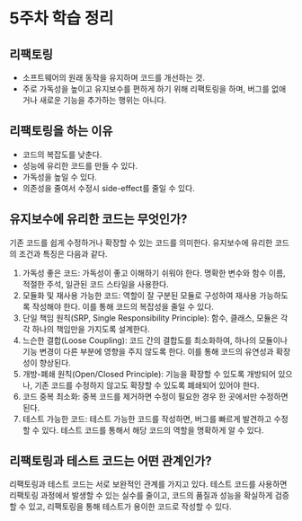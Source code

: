 # 5주차 학습 정리

## 리팩토링

- 소프트웨어의 원래 동작을 유지하며 코드를 개선하는 것.
- 주로 가독성을 높이고 유지보수를 편하게 하기 위해 리팩토링을 하며, 버그를 없애거나 새로운 기능을 추가하는 행위는 아니다.

## 리팩토링을 하는 이유

- 코드의 복잡도를 낮춘다.
- 성능에 유리한 코드를 만들 수 있다.
- 가독성을 높일 수 있다.
- 의존성을 줄여서 수정시 side-effect를 줄일 수 있다.

## 유지보수에 유리한 코드는 무엇인가?

기존 코드를 쉽게 수정하거나 확장할 수 있는 코드를 의미한다. 유지보수에 유리한 코드의 조건과 특징은 다음과 같다.

1. 가독성 좋은 코드: 가독성이 좋고 이해하기 쉬워야 한다. 명확한 변수와 함수 이름, 적절한 주석, 일관된 코드 스타일을 사용한다.
2. 모듈화 및 재사용 가능한 코드: 역할이 잘 구분된 모듈로 구성하여 재사용 가능하도록 작성해야 한다. 이를 통해 코드의 복잡성을 줄일 수 있다.
3. 단일 책임 원칙(SRP, Single Responsibility Principle): 함수, 클래스, 모듈은 각각 하나의 책임만을 가지도록 설계한다.
4. 느슨한 결합(Loose Coupling): 코드 간의 결합도를 최소화하여, 하나의 모듈이나 기능 변경이 다른 부분에 영향을 주지 않도록 한다. 이를 통해 코드의 유연성과 확장성이 향상된다.
5. 개방-폐쇄 원칙(Open/Closed Principle): 기능을 확장할 수 있도록 개방되어 있으나, 기존 코드를 수정하지 않고도 확장할 수 있도록 폐쇄되어 있어야 한다.
6. 코드 중복 최소화: 중복 코드를 제거하면 수정이 필요한 경우 한 곳에서만 수정하면 된다.
7. 테스트 가능한 코드: 테스트 가능한 코드를 작성하면, 버그를 빠르게 발견하고 수정할 수 있다. 테스트 코드를 통해서 해당 코드의 역할을 명확하게 알 수 있다.

## 리팩토링과 테스트 코드는 어떤 관계인가?

리팩토링과 테스트 코드는 서로 보완적인 관계를 가지고 있다. 테스트 코드를 사용하면 리팩토링 과정에서 발생할 수 있는 실수를 줄이고, 코드의 품질과 성능을 확실하게 검증할 수 있고, 리팩토링을 통해 테스트가 용이한 코드로 작성할 수 있다.
